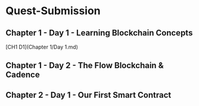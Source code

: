 # Quest-Submission

## Chapter 1 - Day 1 - Learning Blockchain Concepts
[CH1 D1](Chapter 1/Day 1.md)

## Chapter 1 - Day 2 - The Flow Blockchain & Cadence



## Chapter 2 - Day 1 - Our First Smart Contract

